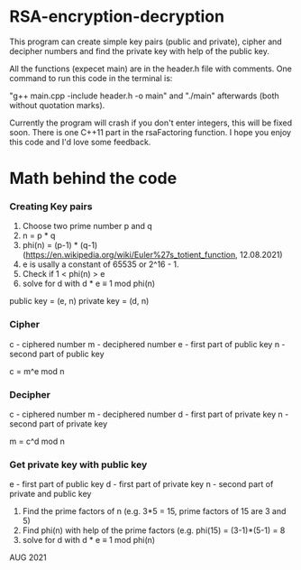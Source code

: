 # RSA-encryption-decryption

This program can create simple key pairs (public and private), cipher and decipher numbers and find the private key with help of the public key.

All the functions (expecet main) are in the header.h file with comments. One command to run this code in the terminal is:

"g++ main.cpp -include header.h -o main" and "./main" afterwards (both without quotation marks).

Currently the program will crash if you don't enter integers, this will be fixed soon. There is one C++11 part in the rsaFactoring function.
I hope you enjoy this code and I'd love some feedback.


# Math behind the code

### Creating Key pairs
1. Choose two prime number p and q
2. n = p * q
3. phi(n) = (p-1) * (q-1) (https://en.wikipedia.org/wiki/Euler%27s_totient_function, 12.08.2021)
4. e is usally a constant of 65535 or 2^16 - 1.
5. Check if 1 < phi(n) > e
6. solve for d with d * e ≡ 1 mod phi(n)

public key = (e, n)
private key = (d, n)


### Cipher

c - ciphered number
m - deciphered number
e - first part of public key
n - second part of public key

c = m^e mod n


### Decipher

c - ciphered number
m - deciphered number
d - first part of private key
n - second part of private key

m = c^d mod n


### Get private key with public key

e - first part of public key
d - first part of private key
n - second part of private and public key

1. Find the prime factors of n 
(e.g. 3*5 = 15, prime factors of 15 are 3 and 5)
2. Find phi(n) with help of the prime factors
(e.g. phi(15) = (3-1)*(5-1) = 8
3. solve for d with d * e ≡ 1 mod phi(n)



AUG 2021
